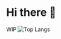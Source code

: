 # Hi there 👋
WIP 
![Top Langs](https://github-readme-stats.vercel.app/api/top-langs/?username=greybrunix&layout=compact&langs_count=8&theme=synthwave)

